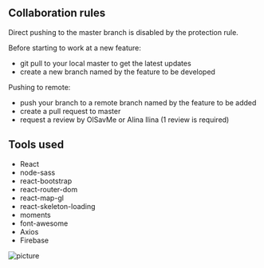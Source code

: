 
## Collaboration rules

Direct pushing to the master branch is disabled by the protection rule.

Before starting to work at a new feature:
- git pull to your local master to get the latest updates
- create a new branch named by the feature to be developed 

Pushing to remote:
- push your branch to a remote branch named by the feature to be added 
- create a pull request to master
- request a review by OlSavMe or Alina Ilina (1 review is required)

## Tools used

- React
- node-sass
- react-bootstrap
- react-router-dom
- react-map-gl
- react-skeleton-loading
- moments
- font-awesome
- Axios
- Firebase


![picture](https://github.com/OlSavMe/React-Shortcut-Website/blob/master/The-TS.png)
